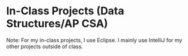 # In-Class Projects (Data Structures/AP CSA)
Note: For my in-class projects, I use Eclipse. I mainly use IntelliJ for my other projects outside of class.

